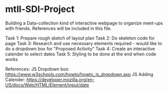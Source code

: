 # mtll-SDI-Project

Building a Data-collection kind of interactive webpage to organize meet-ups with friends.
References will be included in this file.

Task 1: Prepare rough sketch of layout plan
Task 2: Do skeleton code for page
Task 3: Research and use necessary elements required - would like to do a dropdown box for "Proposed Activity"
Task 4: Create an interactive calender to select dates
Task 5: Styling to be done at the end when code works

References:
JS Dropdown box: https://www.w3schools.com/howto/howto_js_dropdown.asp
JS Adding Calender: https://developer.mozilla.org/en-US/docs/Web/HTML/Element/input/date
